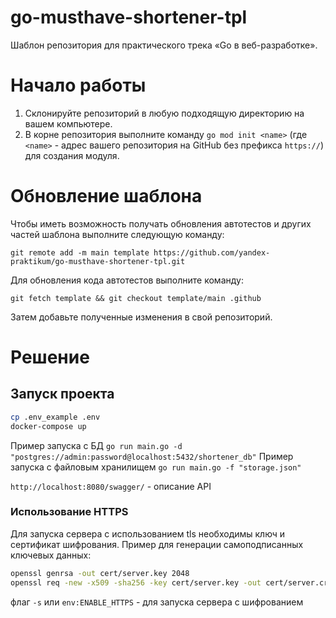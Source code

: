 # go-musthave-shortener-tpl
Шаблон репозитория для практического трека «Go в веб-разработке».

# Начало работы

1. Склонируйте репозиторий в любую подходящую директорию на вашем компьютере.
2. В корне репозитория выполните команду `go mod init <name>` (где `<name>` - адрес вашего репозитория на GitHub без префикса `https://`) для создания модуля.

# Обновление шаблона

Чтобы иметь возможность получать обновления автотестов и других частей шаблона выполните следующую команду:

```
git remote add -m main template https://github.com/yandex-praktikum/go-musthave-shortener-tpl.git
```

Для обновления кода автотестов выполните команду:

```
git fetch template && git checkout template/main .github
```

Затем добавьте полученные изменения в свой репозиторий.

# Решение

## Запуск проекта

```bash
cp .env_example .env
docker-compose up
```
Пример запуска с БД `go run main.go -d "postgres://admin:password@localhost:5432/shortener_db"`
Пример запуска с файловым хранилищем `go run main.go -f "storage.json"`

`http://localhost:8080/swagger/` - описание API

### Использование HTTPS

Для запуска сервера с использованием tls необходимы ключ и сертификат шифрования.
Пример для генерации самоподписанных ключевых данных:
```bash
openssl genrsa -out cert/server.key 2048
openssl req -new -x509 -sha256 -key cert/server.key -out cert/server.crt -days 3650
```

флаг `-s` или `env:ENABLE_HTTPS` - для запуска сервера с шифрованием
